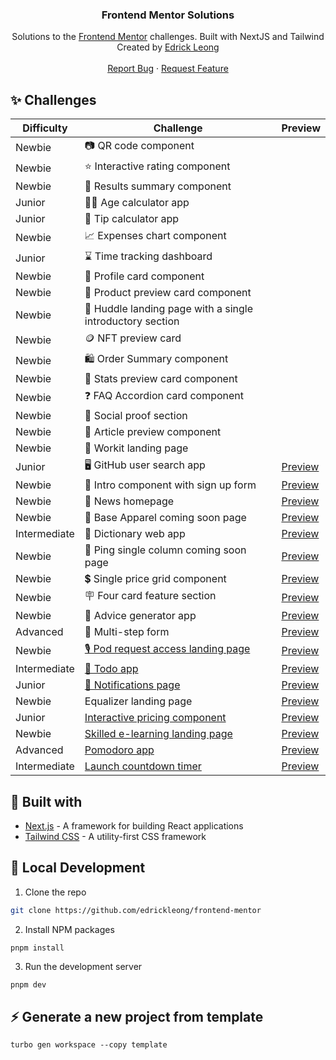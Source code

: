 <p align="center">
<h3 align="center">Frontend Mentor Solutions</h3>

<p align="center">
    Solutions to the <a href="https://www.frontendmentor.io/">Frontend Mentor</a> challenges. Built with NextJS and Tailwind
    <br />
    Created by <a href="https://twitter.com/edrickleong_">Edrick Leong</a>
    <br />
    <br />
    <a href="https://github.com/edrickleong/frontend-mentor/issues">Report Bug</a>
    ·
    <a href="https://github.com/edrickleong/frontend-mentor/issues">Request Feature</a>
</p>

## ✨ Challenges

| Difficulty   | Challenge                                                     | Preview                                                                                |
|--------------|---------------------------------------------------------------|----------------------------------------------------------------------------------------|
| Newbie       | 📷 QR code component                                          |                                                                                        |
| Newbie       | ⭐ Interactive rating component                                |                                                                                        |
| Newbie       | 💯 Results summary component                                  |                                                                                        |
| Junior       | 🧑‍🦳 Age calculator app                                      |                                                                                        |
| Junior       | 💸 Tip calculator app                                         |                                                                                        |
| Newbie       | 📈 Expenses chart component                                   |                                                                                        |
| Junior       | ⌛ Time tracking dashboard                                     |                                                                                        |
| Newbie       | 👤 Profile card component                                     |                                                                                        |
| Newbie       | 🧴 Product preview card component                             |                                                                                        |
| Newbie       | 📱 Huddle landing page with a single introductory section     |                                                                                        |
| Newbie       | 🪙 NFT preview card                                           |                                                                                        |
| Newbie       | 🛍️ Order Summary component                                   |                                                                                        |
| Newbie       | 🔢 Stats preview card component                               |                                                                                        |
| Newbie       | ❓ FAQ Accordion card component                                |                                                                                        |
| Newbie       | 📝 Social proof section                                       |                                                                                        |
| Newbie       | 📄 Article preview component                                  |                                                                                        |
| Newbie       | 📱 Workit landing page                                        |                                                                                        |
| Junior       | 🖥️ GitHub user search app                                    | [Preview](https://frontend-mentor-github-user-search.vercel.app/)                      |
| Newbie       | 📄 Intro component with sign up form                          | [Preview](https://frontend-mentor-intro-component-with-sign-up-form-seven.vercel.app/) |
| Newbie       | 📰 News homepage                                              | [Preview](https://edrick-news.netlify.app/)                                            |
| Newbie       | 👚 Base Apparel coming soon page                              | [Preview](https://edrick-base-apparel.netlify.app/)                                    |
| Intermediate | 📖 Dictionary web app                                         | [Preview](https://edrick-dictionary.netlify.app/)                                      |
| Newbie       | 📃 Ping single column coming soon page                        | [Preview](https://edrick-ping.netlify.app/)                                            |
| Newbie       | 💲 Single price grid component                                | [Preview](https://edrick-single-price-grid.netlify.app/)                               |
| Newbie       | 🪧 Four card feature section                                  | [Preview](https://edrick-four-card-section.netlify.app/)                               |
| Newbie       | 💭 Advice generator app                                       | [Preview](https://edrick-advice-generator.netlify.app/)                                |
| Advanced     | 📄 Multi-step form                                            | [Preview](https://edrick-multi-step-form.netlify.app/)                                 |
| Newbie       | [🎙 Pod request access landing page](apps/pod-request-access) | [Preview](https://edrick-pod-request-access.netlify.app/)                              |
| Intermediate | [📝 Todo app](apps/todo-app)                                  | [Preview](https://edrick-todo-app.netlify.app/)                                        |
| Junior       | [🔔 Notifications page](apps/notifications-page)              | [Preview](https://edrick-notifications-page.netlify.app/)                              |
| Newbie       | Equalizer landing page                                        | [Preview](https://edrick-equalizer.netlify.app/)                                       |
| Junior       | [Interactive pricing component](apps/interactive-pricing)     | [Preview](https://edrick-interactive-pricing.netlify.app/)                             |
| Newbie       | [Skilled e-learning landing page](apps/skilled-elearning)     | [Preview](https://edrick-skilled-elearning.netlify.app/)                               |
| Advanced     | [Pomodoro app](apps/pomodoro-app)                             | [Preview](https://edrick-pomodoro.netlify.app/)                                        |
| Intermediate | [Launch countdown timer](apps/countdown)                      | [Preview](https://edrick-countdown.netlify.app/)                                       |

## 🔧 Built with

- [Next.js](https://nextjs.org/) - A framework for building React applications
- [Tailwind CSS](https://tailwindcss.com/) - A utility-first CSS framework

## 🚀 Local Development

1. Clone the repo

```sh
git clone https://github.com/edrickleong/frontend-mentor
```

2. Install NPM packages

```sh
pnpm install
```

3. Run the development server

```
pnpm dev
```

## ⚡ Generate a new project from template

```shell
turbo gen workspace --copy template
```
